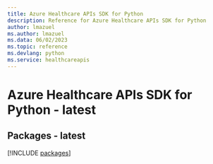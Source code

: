 ```yaml
---
title: Azure Healthcare APIs SDK for Python
description: Reference for Azure Healthcare APIs SDK for Python
author: lmazuel
ms.author: lmazuel
ms.data: 06/02/2023
ms.topic: reference
ms.devlang: python
ms.service: healthcareapis
---
```

# Azure Healthcare APIs SDK for Python - latest
## Packages - latest
[!INCLUDE [packages](healthcare-apis-index.md)]